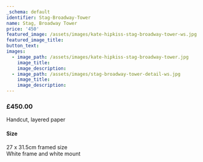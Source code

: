 ```yaml
---
_schema: default
identifier: Stag-Broadway-Tower
name: Stag, Broadway Tower
price: '450'
featured_image: /assets/images/kate-hipkiss-stag-broadway-tower-ws.jpg
featured_image_title:
button_text:
images:
  - image_path: /assets/images/kate-hipkiss-stag-broadway-tower.jpg
    image_title:
    image_description:
  - image_path: /assets/images/stag-broadway-tower-detail-ws.jpg
    image_title:
    image_description:
---
```

### **£450.00**

Handcut, layered paper

#### Size

27 x 31.5cm framed size<br>White frame and white mount